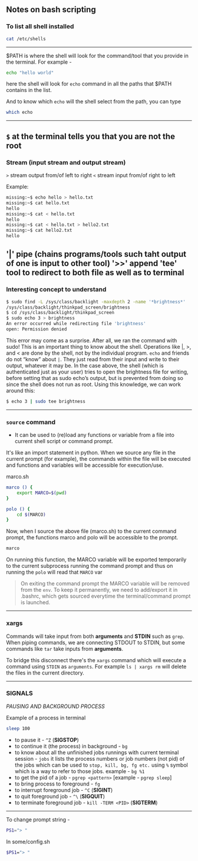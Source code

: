 ## Notes on bash scripting

### To list all shell installed
```bash
cat /etc/shells
```
---

$PATH is where the shell will look for the command/tool that you provide in the terminal. For example -
```bash
echo "hello world"
```
here the shell will look for `echo` command in all the paths that $PATH contains in the list.

And to know which `echo` will the shell select from the path, you can type
```bash
which echo
```
---

`$` at the terminal tells you that you are not the root
---
### Stream (input stream and output stream)

`>` stream output from/of left to right
`<` stream input from/of right to left

Example:
```bash
missing:~$ echo hello > hello.txt
missing:~$ cat hello.txt
hello
missing:~$ cat < hello.txt
hello
missing:~$ cat < hello.txt > hello2.txt
missing:~$ cat hello2.txt
hello
```

'|' pipe (chains programs/tools such taht output of one is input to other tool)
'>>' append
'tee' tool to redirect to both file as well as to terminal 
---
### Interesting concept to understand

```bash
$ sudo find -L /sys/class/backlight -maxdepth 2 -name '*brightness*'
/sys/class/backlight/thinkpad_screen/brightness
$ cd /sys/class/backlight/thinkpad_screen
$ sudo echo 3 > brightness
An error occurred while redirecting file 'brightness'
open: Permission denied
```

This error may come as a surprise. After all, we ran the command with sudo! This is an important thing to know about the shell. Operations like |, >, and < are done by the shell, not by the individual program. 
`echo` and friends do not “know” about `|`. They just read from their input and write to their output, whatever it may be. In the case above, the shell (which is authenticated just as your user) tries to open the brightness file for writing, before setting that as sudo echo’s output, but is prevented from doing so since the shell does not run as root. Using this knowledge, we can work around this:
```bash
$ echo 3 | sudo tee brightness
```
---

### `source` command
* It can be used to (re)load any functions or variable from a file into current shell script or command prompt.

It's like an import statement in python. When we source any file in the current prompt (for example), the commands within the file will be executed and functions and variables will be accessible for execution/use.

marco.sh
```bash
marco () {
    export MARCO=$(pwd)
}

polo () {
    cd $(MARCO)
}
```

Now, when I source the above file (marco.sh) to the current command prompt, the functions marco and polo will be accessible to the prompt.

```bash
marco
```
On running this function, the MARCO variable will be exported temporarily to the current subprocess running the command prompt and thus on running the `polo` will read that `MARCO` var

> On exiting the command prompt the MARCO variable will be removed from the `env`. To keep it permanently, we need to add/export it in .bashrc, which gets sourced everytime the terminal/command prompt is launched.

---
### xargs

Commands will take input from both __arguments__ and __STDIN__ such as `grep`. When piping commands, we are connecting STDOUT to STDIN, but some commands like `tar` take inputs from __arguments__.

To bridge this disconnect there's the `xargs` command which will execute a command using `STDIN` as `arguments`.
For example `ls | xargs rm` will delete the files in the current directory.

---

### SIGNALS
_PAUSING AND BACKGROUND PROCESS_

Example of a process in terminal
```bash
sleep 100
```

* to pause it - `^Z` (__SIGSTOP__)
* to continue it (the process) in background - `bg`
* to know about all the unfinished jobs runnings with current terminal session - `jobs`
    it lists the process numbers or job numbers (not pid) of the jobs which can be used to `stop, kill, bg, fg etc.` using `%` symbol which is a way to refer to those jobs. example - `bg %1`
* to get the pid of a job - `pgrep <pattern>` [example - `pgrep sleep`]
* to bring process to foreground - `fg`
* to interrupt foreground job - `^C` (__SIGINT__)
* to quit foreground job - `^\` (__SIGQUIT__)
* to terminate foreground job - `kill -TERM <PID>` (__SIGTERM__)

----

To change prompt string - 
```bash
PS1="> "
```
In some/config.sh
```bash
$PS1="> "
```
